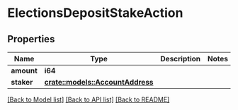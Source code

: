 # ElectionsDepositStakeAction

## Properties

Name | Type | Description | Notes
------------ | ------------- | ------------- | -------------
**amount** | **i64** |  | 
**staker** | [**crate::models::AccountAddress**](AccountAddress.md) |  | 

[[Back to Model list]](../README.md#documentation-for-models) [[Back to API list]](../README.md#documentation-for-api-endpoints) [[Back to README]](../README.md)


